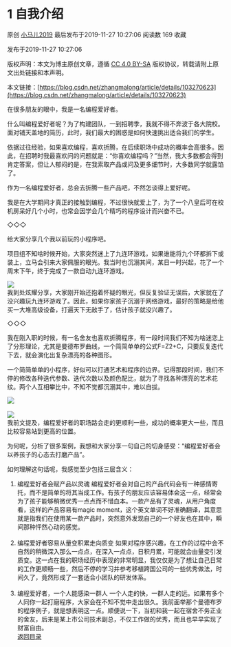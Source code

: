 1 自我介绍
========

原创 [小马儿2019](https://me.csdn.net/zhangmalong) 最后发布于2019-11-27 10:27:06 阅读数 169 收藏

发布于2019-11-27 10:27:06

[](http://creativecommons.org/licenses/by-sa/4.0/)版权声明：本文为博主原创文章，遵循 [CC 4.0 BY-SA](http://creativecommons.org/licenses/by-sa/4.0/) 版权协议，转载请附上原文出处链接和本声明。

本文链接：[https://blog.csdn.net/zhangmalong/article/details/103270623](https://blog.csdn.net/zhangmalong/article/details/103270623)

在很多朋友的眼中，我是一名编程爱好者。

什么叫编程爱好者呢？为了构建团队，一到招聘季，我就不得不奔波于各大院校。面对铺天盖地的简历，此时，我们最大的困惑是如何快速挑出适合我们的学生。

依据过往经验，如果喜欢编程，喜欢折腾，在后续职场中成功的概率会高很多。因此，在招聘时我最喜欢问的问题就是：“你喜欢编程吗？”当然，我大多数都会得到肯定答案，但让人郁闷的是，在我索取产品或问及更多细节时，大多数同学就露馅了。

作为一名编程爱好者，总会去折腾一些产品吧，不然怎谈得上爱好呢。

我是在大学期间才真正的接触到编程，不过很快就爱上了，为了一个八皇后可在校机房呆好几个小时，也常会因学会几个精巧的程序设计而兴奋不已。

◇◇◇

给大家分享几个我以前玩的小程序吧。

项目组不知啥时候开始，大家突然迷上了九连环游戏，如果谁能将九个环都拆下或装上，立马会引来大家佩服的眼光。我当时也沉溺其间，某日一时兴起，花了一个周末下午，终于完成了一款自动九连环游戏。

![](https://img-blog.csdnimg.cn/20191127101905661.png?x-oss-process=image/watermark,type_ZmFuZ3poZW5naGVpdGk,shadow_10,text_aHR0cHM6Ly9ibG9nLmNzZG4ubmV0L3poYW5nbWFsb25n,size_16,color_FFFFFF,t_70)<br>
我到处炫耀分享，大家刚开始还抱着怀疑的眼光，但反复验证无误后，大家就在了没兴趣玩九连环游戏了。因此，如果你家孩子沉溺于网络游戏，最好的策略是给他买一大堆高级设备，打遍天下无敌手了，估计孩子就没兴趣了。

◇◇◇

我在刚入职的时候，有一名舍友也喜欢折腾程序，有一段时间我们不知为啥迷恋上了分形理论，尤其是曼德布罗曲线，一个简简单单的公式F=Z2+C，只要反复迭代下去，就会演化出复杂漂亮的各种图形。

一个简简单单的小程序，好似可以打通艺术和程序的边界。记得那段时间，我们不停的修改各种迭代参数、迭代次数以及颜色配比，就为了寻找各种漂亮的艺术花纹。两个人互相攀比中，不知不觉都沉溺其中，难以自拔。

![](https://img-blog.csdnimg.cn/20191127102044705.png?x-oss-process=image/watermark,type_ZmFuZ3poZW5naGVpdGk,shadow_10,text_aHR0cHM6Ly9ibG9nLmNzZG4ubmV0L3poYW5nbWFsb25n,size_16,color_FFFFFF,t_70)<br><br>
![](https://img-blog.csdnimg.cn/20191127102051823.png?x-oss-process=image/watermark,type_ZmFuZ3poZW5naGVpdGk,shadow_10,text_aHR0cHM6Ly9ibG9nLmNzZG4ubmV0L3poYW5nbWFsb25n,size_16,color_FFFFFF,t_70)<br>
我前文提及，编程爱好者的职场路会走的更顺利一些，成功的概率更大一些，而且比较容易站到更高的位置。

为何呢，分析了很多案例，我想和大家分享一句自己的切身感受：“编程爱好者会以养孩子的心态去打磨产品”。

如何理解这句话呢，我感觉至少包括三层含义：

1.  编程爱好者会赋产品以灵魂
    编程爱好者会对自己的产品代码会有一种感情寄托，而不是简单的将其当成工作。有孩子的朋友应该容易体会这一点，经常会为了孩子能够稍微优秀一点点而不惜血本。一款产品有了灵魂，从用户角度看，这样的产品容易有magic moment，这个英文单词不好准确翻译，其意思就是指我们在使用某一款产品时，突然意外发现自己的一个好友也在其中，瞬间那种怦然心动的感觉。<br><br>
2.  编程爱好者容易从量变积累走向质变
    如果对程序感兴趣，在工作的过程中会不自然的稍微深入那么一点点，在深入一点点，日积月累，可能就会由量变引发质变。这一点在我的职场经历中表现的非常明显，我仅仅是为了想让自己日常的工作更顺畅一些，然后不停的学习并参考移植跨国公司的一些优秀做法，时间久了，竟然形成了一套适合小团队的研发体系。<br><br>
3.  编程爱好者，一个人能感染一群人
    一个人走的快，一群人走的远。如果有多个人同你一起打磨程序，大家会在不知不觉中走出很久。我前面举那个曼德布罗的程序例子，就是想表明这一点。顺便说一下，当初和我一起在宿舍不务正业的舍友，后来是某上市公司技术副总，不仅工作做的优秀，而且也早早实现了财富自由。<br>
[返回目录](https://blog.csdn.net/zhangmalong/article/details/103197670)